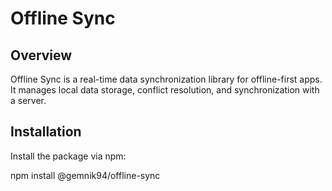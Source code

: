 # Offline Sync

## Overview
Offline Sync is a real-time data synchronization library for offline-first apps. It manages local data storage, conflict resolution, and synchronization with a server.

## Installation
Install the package via npm:

npm install @gemnik94/offline-sync